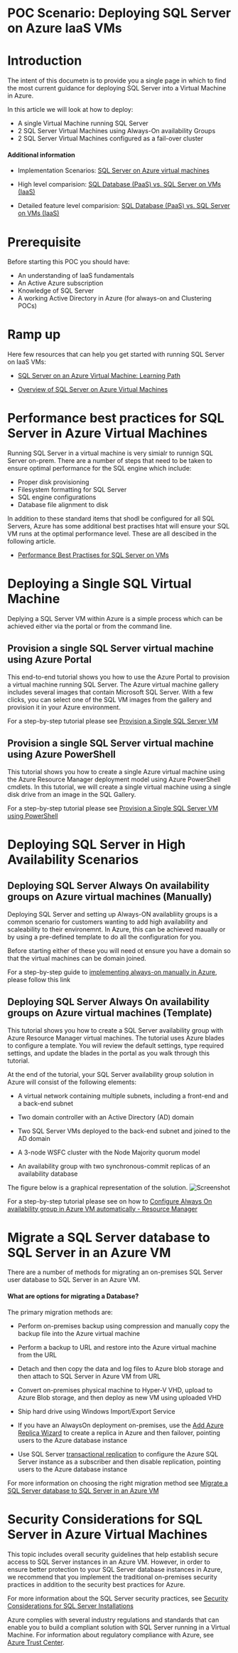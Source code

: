 # POC Scenario: Deploying SQL Server on Azure IaaS VMs

# Introduction
The intent of this documetn is to provide you a single page in which to find the most current guidance for deploying SQL Server into a Virtual Machine in Azure.

In this article we will look at how to deploy:

* A single Virtual Machine running SQL Server
* 2 SQL Server Virtual Machines using Always-On availability Groups
* 2 SQL Server Virtual Machines configured as a fail-over cluster



#### Additional information
* Implementation Scenarios: [SQL Server on Azure virtual machines](https://azure.microsoft.com/en-us/services/virtual-machines/sql-server/)  

* High level comparision: [SQL Database (PaaS) vs. SQL Server on VMs (IaaS)](https://docs.microsoft.com/en-us/azure/sql-database/sql-database-paas-vs-sql-server-iaas) 

* Detailed feature level comparision: [SQL Database (PaaS) vs. SQL Server on VMs (IaaS)](https://docs.microsoft.com/en-us/azure/sql-database/sql-database-features) 

# Prerequisite 
Before starting this POC you should have:

* An understanding of IaaS fundamentals
* An Active Azure subscription
* Knowledge of SQL Server
* A working Active Directory in Azure (for always-on and Clustering POCs)



# Ramp up
Here few resources that can help you get started with running SQL Server on IaaS VMs:

* [SQL Server on an Azure Virtual Machine: Learning Path](https://azure.microsoft.com/en-us/documentation/learning-paths/sql-azure-vm/) 

* [Overview of SQL Server on Azure Virtual Machines](https://docs.microsoft.com/en-us/azure/virtual-machines/windows/sql/virtual-machines-windows-sql-server-iaas-overview)


# Performance best practices for SQL Server in Azure Virtual Machines

Running SQL Server in a virtual machine is very simialr to runnign SQL Server on-prem.  There are a number of steps that need to be taken to ensure optimal performance for the SQL engine which include:

* Proper disk provisioning
* Filesystem formatting for SQL Server
* SQL engine configurations
* Database file alignment to disk

In addition to these standard items that shodl be configured for all SQL Servers, Azure has some additional best practises htat will ensure your SQL VM runs at the optimal performance level.  These are all descibed in the following article.

* [Performance Best Practises for SQL Server on VMs](https://docs.microsoft.com/en-us/azure/virtual-machines/windows/sql/virtual-machines-windows-sql-performance)



# Deploying a Single SQL Virtual Machine
Deplying a SQL Server VM within Azure is a simple process which can be achieved either via the portal or from the command line.  

## Provision a single SQL Server virtual machine using Azure Portal

This end-to-end tutorial shows you how to use the Azure Portal to provision a virtual machine running SQL Server. 
The Azure virtual machine gallery includes several images that contain Microsoft SQL Server. With a few clicks, you can select one of the SQL VM images from the gallery and provision it in your Azure environment.

For a step-by-step tutorial please see [Provision a Single SQL Server VM](https://docs.microsoft.com/en-us/azure/virtual-machines/windows/sql/virtual-machines-windows-portal-sql-server-provision) 


## Provision a single SQL Server virtual machine using Azure PowerShell 

This tutorial shows you how to create a single Azure virtual machine using the Azure Resource Manager deployment model using Azure PowerShell cmdlets. In this tutorial, we will create a single virtual machine using a single disk drive from an image in the SQL Gallery. 

For a step-by-step tutorial please see [Provision a Single SQL Server VM using PowerShell](https://docs.microsoft.com/en-us/azure/virtual-machines/windows/sql/virtual-machines-windows-ps-sql-create) 

# Deploying SQL Server in High Availability Scenarios

## Deploying SQL Server Always On availability groups on Azure virtual machines (Manually)

Deploying SQL Server and setting up Always-ON availabliity groups is a common scenario for customers wanting to add high availability and scaleability to their environemnt.  In Azure, this can be achieved maually or by using a pre-defined template to do all the configuration for you.

Before starting either of these you will need ot ensure you have a domain so that the virtual machines can be domain joined.

For a step-by-step guide to [implementing always-on manually in Azure](https://docs.microsoft.com/en-us/azure/virtual-machines/windows/sql/virtual-machines-windows-portal-sql-availability-group-tutorial), please follow this link

## Deploying SQL Server Always On availability groups on Azure virtual machines (Template)


This tutorial shows you how to create a SQL Server availability group with Azure Resource Manager virtual machines. The tutorial uses Azure blades to configure a template. You will review the default settings, type required settings, and update the blades in the portal as you walk through this tutorial. 

At the end of the tutorial, your SQL Server availability group solution in Azure will consist of the following elements: 

* A virtual network containing multiple subnets, including a front-end and a back-end subnet

* Two domain controller with an Active Directory (AD) domain

* Two SQL Server VMs deployed to the back-end subnet and joined to the AD domain

* A 3-node WSFC cluster with the Node Majority quorum model

* An availability group with two synchronous-commit replicas of an availability database

The figure below is a graphical representation of the solution.
![Screenshot](media/sql-server-on-azure-vms/aoag-azurevm-template.png)

For a step-by-step tutorial please see on how to [Configure Always On availability group in Azure VM automatically - Resource Manager](https://docs.microsoft.com/en-us/azure/virtual-machines/windows/sql/virtual-machines-windows-portal-sql-alwayson-availability-groups)

# Migrate a SQL Server database to SQL Server in an Azure VM
There are a number of methods for migrating an on-premises SQL Server user database to SQL Server in an Azure VM. 

#### What are options for migrating a Database?

The primary migration methods are:

* Perform on-premises backup using compression and manually copy the backup file into the Azure virtual machine

* Perform a backup to URL and restore into the Azure virtual machine from the URL

* Detach and then copy the data and log files to Azure blob storage and then attach to SQL Server in Azure VM from URL

* Convert on-premises physical machine to Hyper-V VHD, upload to Azure Blob storage, and then deploy as new VM using uploaded VHD

* Ship hard drive using Windows Import/Export Service

* If you have an AlwaysOn deployment on-premises, use the [Add Azure Replica Wizard](https://docs.microsoft.com/en-us/azure/virtual-machines/windows/sqlclassic/virtual-machines-windows-classic-sql-onprem-availability) to create a replica in Azure and then failover, pointing users to the Azure database instance

* Use SQL Server [transactional replication](https://msdn.microsoft.com/library/ms151176.aspx) to configure the Azure SQL Server instance as a subscriber and then disable replication, pointing users to the Azure database instance

For more information on choosing the right migration method see [Migrate a SQL Server database to SQL Server in an Azure VM](https://docs.microsoft.com/en-us/azure/virtual-machines/windows/sql/virtual-machines-windows-migrate-sql)

# Security Considerations for SQL Server in Azure Virtual Machines

This topic includes overall security guidelines that help establish secure access to SQL Server instances in an Azure VM. However, in order to ensure better protection to your SQL Server database instances in Azure, we recommend that you implement the traditional on-premises security practices in addition to the security best practices for Azure.

For more information about the SQL Server security practices, see [Security Considerations for SQL Server Installations](https://docs.microsoft.com/en-us/sql/sql-server/install/security-considerations-for-a-sql-server-installation)

Azure complies with several industry regulations and standards that can enable you to build a compliant solution with SQL Server running in a Virtual Machine. For information about regulatory compliance with Azure, see [Azure Trust Center](https://azure.microsoft.com/en-us/support/trust-center/).


